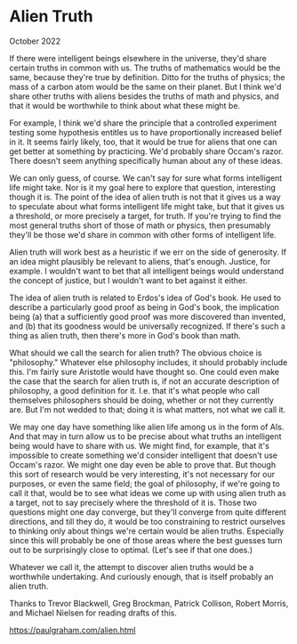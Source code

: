 # Alien Truth

October 2022

If there were intelligent beings elsewhere in the universe, they'd share certain truths in common with us. The truths of mathematics would be the same, because they're true by definition. Ditto for the truths of physics; the mass of a carbon atom would be the same on their planet. But I think we'd share other truths with aliens besides the truths of math and physics, and that it would be worthwhile to think about what these might be.

For example, I think we'd share the principle that a controlled experiment testing some hypothesis entitles us to have proportionally increased belief in it. It seems fairly likely, too, that it would be true for aliens that one can get better at something by practicing. We'd probably share Occam's razor. There doesn't seem anything specifically human about any of these ideas.

We can only guess, of course. We can't say for sure what forms intelligent life might take. Nor is it my goal here to explore that question, interesting though it is. The point of the idea of alien truth is not that it gives us a way to speculate about what forms intelligent life might take, but that it gives us a threshold, or more precisely a target, for truth. If you're trying to find the most general truths short of those of math or physics, then presumably they'll be those we'd share in common with other forms of intelligent life.

Alien truth will work best as a heuristic if we err on the side of generosity. If an idea might plausibly be relevant to aliens, that's enough. Justice, for example. I wouldn't want to bet that all intelligent beings would understand the concept of justice, but I wouldn't want to bet against it either.

The idea of alien truth is related to Erdos's idea of God's book. He used to describe a particularly good proof as being in God's book, the implication being (a) that a sufficiently good proof was more discovered than invented, and (b) that its goodness would be universally recognized. If there's such a thing as alien truth, then there's more in God's book than math.

What should we call the search for alien truth? The obvious choice is "philosophy." Whatever else philosophy includes, it should probably include this. I'm fairly sure Aristotle would have thought so. One could even make the case that the search for alien truth is, if not an accurate description of philosophy, a good definition for it. I.e. that it's what people who call themselves philosophers should be doing, whether or not they currently are. But I'm not wedded to that; doing it is what matters, not what we call it.

We may one day have something like alien life among us in the form of AIs. And that may in turn allow us to be precise about what truths an intelligent being would have to share with us. We might find, for example, that it's impossible to create something we'd consider intelligent that doesn't use Occam's razor. We might one day even be able to prove that. But though this sort of research would be very interesting, it's not necessary for our purposes, or even the same field; the goal of philosophy, if we're going to call it that, would be to see what ideas we come up with using alien truth as a target, not to say precisely where the threshold of it is. Those two questions might one day converge, but they'll converge from quite different directions, and till they do, it would be too constraining to restrict ourselves to thinking only about things we're certain would be alien truths. Especially since this will probably be one of those areas where the best guesses turn out to be surprisingly close to optimal. (Let's see if that one does.)

Whatever we call it, the attempt to discover alien truths would be a worthwhile undertaking. And curiously enough, that is itself probably an alien truth.

Thanks to Trevor Blackwell, Greg Brockman, Patrick Collison, Robert Morris, and Michael Nielsen for reading drafts of this.

https://paulgraham.com/alien.html

